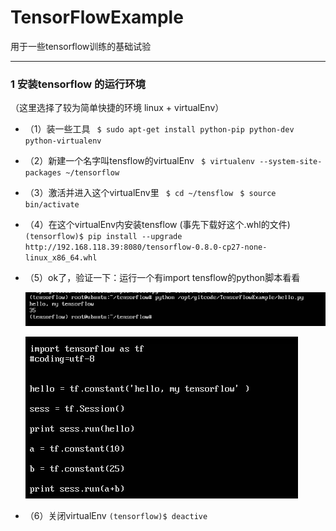 # TensorFlowExample
用于一些tensorflow训练的基础试验


---
### 1 安装tensorflow 的运行环境
 （这里选择了较为简单快捷的环境 linux + virtualEnv）

 * （1）装一些工具 ` $ sudo apt-get install python-pip python-dev python-virtualenv` 
 * （2）新建一个名字叫tensflow的virtualEnv ` $ virtualenv --system-site-packages ~/tensorflow` 
 * （3）激活并进入这个virtualEnv里 
     ` $ cd ~/tensflow` 
     ` $ source bin/activate` 
 * （4）在这个virtualEnv内安装tensflow (事先下载好这个.whl的文件)
      ` (tensorflow)$ pip install --upgrade http://192.168.118.39:8080/tensorflow-0.8.0-cp27-none-linux_x86_64.whl` 
      
 * （5）ok了，验证一下：运行一个有import tensflow的python脚本看看
 
     ![hello的python脚本,图未见](/image/hello_python.jpg "hello的python脚本") 
     
     ![hello的输出,图未见](/image/hello_output.jpg "hello的输出")
     
 *  （6）关闭virtualEnv ` (tensorflow)$ deactive `
